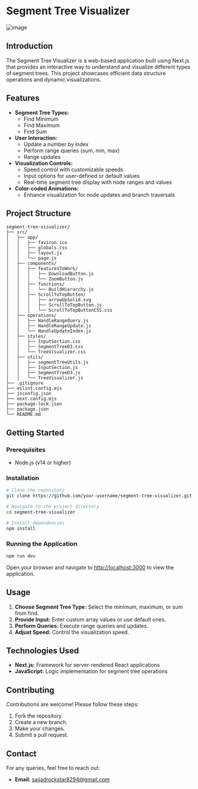 # Segment Tree Visualizer

![image](https://github.com/user-attachments/assets/3823fe62-1c6f-4c8f-aee0-6ca96db2ed9a)

## Introduction
The Segment Tree Visualizer is a web-based application built using Next.js that provides an interactive way to understand and visualize different types of segment trees. This project showcases efficient data structure operations and dynamic visualizations.

## Features
- **Segment Tree Types:**
  - Find Minimum
  - Find Maximum
  - Find Sum
- **User Interaction:**
  - Update a number by index
  - Perform range queries (sum, min, max)
  - Range updates
- **Visualization Controls:**
  - Speed control with customizable speeds
  - Input options for user-defined or default values
  - Real-time segment tree display with node ranges and values
- **Color-coded Animations:**
  - Enhance visualization for node updates and branch traversals

## Project Structure
```
segment-tree-visualizer/
├── src/
│   ├── app/
│   │   ├── favicon.ico
│   │   ├── globals.css
│   │   ├── layout.js
│   │   └── page.js
│   ├── components/
│   │   ├── featuresToWork/
│   │   │   ├── DownloadButton.js
│   │   │   └── ZoomButton.js
│   │   ├── functions/
│   │   │   └── BuildHierarchy.js
│   │   ├── ScrollToTopButton/
│   │   │   ├── arrowUpSolid.svg
│   │   │   ├── ScrollToTopButton.js
│   │   │   └── ScrollToTopButtonCSS.css
│   ├── operations/
│   │   ├── HandleRangeQuery.js
│   │   ├── HandleRangeUpdate.js
│   │   └── HandleUpdateIndex.js
│   ├── styles/
│   │   ├── InputSection.css
│   │   ├── SegmentTreeD3.css
│   │   └── TreeVisualizer.css
│   ├── utils/
│   │   ├── segmentTreeUtils.js
│   │   ├── InputSection.js
│   │   ├── SegmentTreeD3.js
│   │   └── TreeVisualizer.js
├── .gitignore
├── eslint.config.mjs
├── jsconfig.json
├── next.config.mjs
├── package-lock.json
├── package.json
└── README.md
```

## Getting Started

### Prerequisites
- Node.js (v14 or higher)

### Installation
```bash
# Clone the repository
git clone https://github.com/your-username/segment-tree-visualizer.git

# Navigate to the project directory
cd segment-tree-visualizer

# Install dependencies
npm install
```

### Running the Application
```bash
npm run dev
```
Open your browser and navigate to [http://localhost:3000](http://localhost:3000) to view the application.

## Usage
1. **Choose Segment Tree Type:** Select the minimum, maximum, or sum from find.
2. **Provide Input:** Enter custom array values or use default ones.
3. **Perform Queries:** Execute range queries and updates.
4. **Adjust Speed:** Control the visualization speed.

## Technologies Used
- **Next.js:** Framework for server-rendered React applications
- **JavaScript:** Logic implementation for segment tree operations

## Contributing
Contributions are welcome! Please follow these steps:
1. Fork the repository.
2. Create a new branch.
3. Make your changes.
4. Submit a pull request.

## Contact
For any queries, feel free to reach out:
- **Email:** [sajjadrockstar8294@gmail.com](mailto:sajjadrockstar8294@gmail.com)


